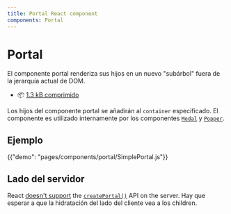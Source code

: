 ```yaml
---
title: Portal React component
components: Portal
---
```


# Portal

<p class="description">El componente portal renderiza sus hijos en un nuevo "subárbol" fuera de la jerarquía actual de DOM.</p>

- 📦 [1.3 kB comprimido](/size-snapshot)

Los hijos del componente portal se añadirán al `container` especificado. El componente es utilizado internamente por los componentes [`Modal`](/components/modal/) y [`Popper`](/components/popper/).

## Ejemplo

{{"demo": "pages/components/portal/SimplePortal.js"}}

## Lado del servidor

React [doesn't support](https://github.com/facebook/react/issues/13097) the [`createPortal()`](https://reactjs.org/docs/portals.html) API on the server. Hay que esperar a que la hidratación del lado del cliente vea a los children.